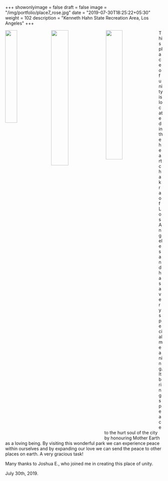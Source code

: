 +++
showonlyimage = false
draft = false
image = "/img/portfolio/place7_rose.jpg"
date = "2019-07-30T18:25:22+05:30"
weight = 102
description = "Kenneth Hahn State Recreation Area, Los Angeles"
+++

<img src="/img/portfolio/place7_lybie.jpg" width=27.5%  align="left"/>
<img src="/img/portfolio/place7_kristall.jpg" width=33.25% align="left" style = "margin-left: 1%;"/>
<img src="/img/portfolio/place7_lybie_stehend.jpg" width=32.5% align="left" style = "margin-left: 1%; margin-right: 1%"/>


This place of unity is located in the heart chakra of Los Angeles and has a very special meaning.
It brings peace to the hurt soul of the city by honouring Mother Earth as a loving being.
By visiting this wonderful park we can experience peace within ourselves and by expanding our love we can send the peace to other places on earth. A very gracious task!

Many thanks to Joshua E., who joined me in creating this place of unity.

July 30th, 2019.
